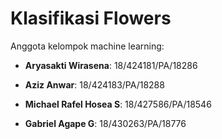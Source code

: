 # Klasifikasi Flowers

Anggota kelompok machine learning:

- __Aryasakti Wirasena__: 18/424181/PA/18286

- __Aziz Anwar__: 18/424183/PA/18288

- __Michael Rafel Hosea S__: 18/427586/PA/18546

- __Gabriel Agape G__: 18/430263/PA/18776

